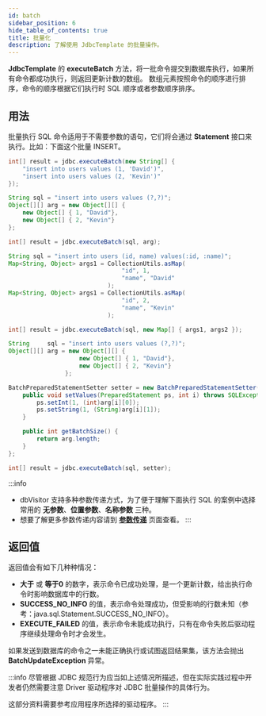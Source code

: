```yaml
---
id: batch
sidebar_position: 6
hide_table_of_contents: true
title: 批量化
description: 了解使用 JdbcTemplate 的批量操作。
---
```


**JdbcTemplate** 的 **executeBatch** 方法，将一批命令提交到数据库执行，如果所有命令都成功执行，则返回更新计数的数组。
数组元素按照命令的顺序进行排序，命令的顺序根据它们执行时 SQL 顺序或者参数顺序排序。

## 用法

批量执行 SQL 命令适用于不需要参数的语句，它们将会通过 **Statement** 接口来执行。比如：下面这个批量 INSERT。

```java title='不使用参数'
int[] result = jdbc.executeBatch(new String[] {
    "insert into users values (1, 'David')",
    "insert into users values (2, 'Kevin')"
});
```

```java title='使用 位置参数'
String sql = "insert into users values (?,?)";
Object[][] arg = new Object[][] {
    new Object[] { 1, "David"},
    new Object[] { 2, "Kevin"}
};

int[] result = jdbc.executeBatch(sql, arg);
```

```java title='使用 名称参数'
String sql = "insert into users (id, name) values(:id, :name)";
Map<String, Object> args1 = CollectionUtils.asMap(
                                "id", 1,
                                "name", "David"
                            );
Map<String, Object> args1 = CollectionUtils.asMap(
                                "id", 2,
                                "name", "Kevin"
                            );

int[] result = jdbc.executeBatch(sql, new Map[] { args1, args2 });
```

```java title='使用 PreparedStatement'
String     sql = "insert into users values (?,?)";
Object[][] arg = new Object[][] { 
                    new Object[] { 1, "David"},
                    new Object[] { 2, "Kevin"}
                };

BatchPreparedStatementSetter setter = new BatchPreparedStatementSetter() {
    public void setValues(PreparedStatement ps, int i) throws SQLException {
        ps.setInt(1, (int)arg[i][0]);
        ps.setString(1, (String)arg[i][1]);
    }

    public int getBatchSize() {
        return arg.length;
    }
};

int[] result = jdbc.executeBatch(sql, setter);
```

:::info
- dbVisitor 支持多种参数传递方式，为了便于理解下面执行 SQL 的案例中选择常用的 **无参数**、**位置参数**、**名称参数** 三种。
- 想要了解更多参数传递内容请到 **[参数传递](../../args/about)** 页面查看。
:::

## 返回值

返回值会有如下几种种情况：
- **大于** 或 **等于0** 的数字，表示命令已成功处理，是一个更新计数，给出执行命令时影响数据库中的行数。
- **SUCCESS_NO_INFO** 的值，表示命令处理成功，但受影响的行数未知（参考：java.sql.Statement.SUCCESS_NO_INFO）。
- **EXECUTE_FAILED** 的值，表示命令未能成功执行，只有在命令失败后驱动程序继续处理命令时才会发生。

如果发送到数据库的命令之一未能正确执行或试图返回结果集，该方法会抛出 **BatchUpdateException** 异常。

:::info
尽管根据 JDBC 规范行为应当如上述情况所描述，但在实际实践过程中开发者仍然需要注意 Driver 驱动程序对 JDBC 批量操作的具体行为。

这部分资料需要参考应用程序所选择的驱动程序。
:::
